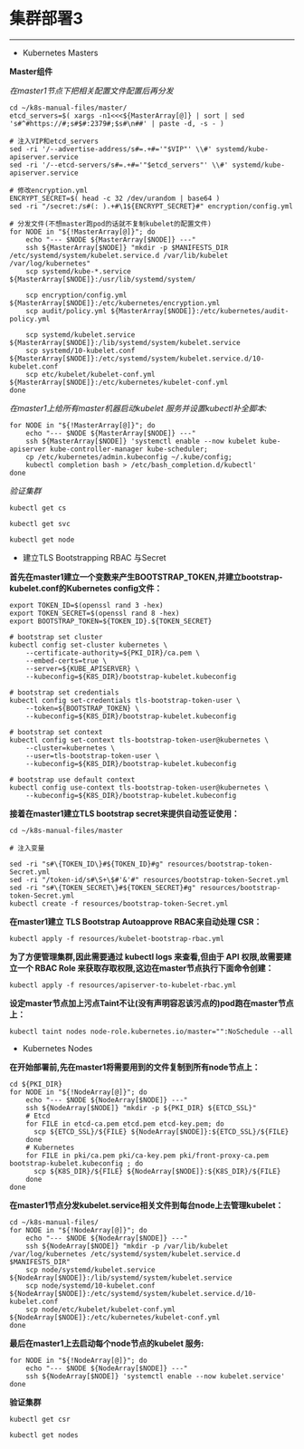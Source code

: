 集群部署3
======

----------

 - Kubernetes Masters

**Master组件**

*在master1节点下把相关配置文件配置后再分发*

```
cd ~/k8s-manual-files/master/
etcd_servers=$( xargs -n1<<<${MasterArray[@]} | sort | sed 's#^#https://#;s#$#:2379#;$s#\n##' | paste -d, -s - )

# 注入VIP和etcd_servers
sed -ri '/--advertise-address/s#=.+#='"$VIP"' \\#' systemd/kube-apiserver.service
sed -ri '/--etcd-servers/s#=.+#='"$etcd_servers"' \\#' systemd/kube-apiserver.service

# 修改encryption.yml
ENCRYPT_SECRET=$( head -c 32 /dev/urandom | base64 )
sed -ri "/secret:/s#(: ).+#\1${ENCRYPT_SECRET}#" encryption/config.yml

# 分发文件(不想master跑pod的话就不复制kubelet的配置文件)
for NODE in "${!MasterArray[@]}"; do
    echo "--- $NODE ${MasterArray[$NODE]} ---"
    ssh ${MasterArray[$NODE]} "mkdir -p $MANIFESTS_DIR /etc/systemd/system/kubelet.service.d /var/lib/kubelet /var/log/kubernetes"
    scp systemd/kube-*.service ${MasterArray[$NODE]}:/usr/lib/systemd/system/

    scp encryption/config.yml ${MasterArray[$NODE]}:/etc/kubernetes/encryption.yml
    scp audit/policy.yml ${MasterArray[$NODE]}:/etc/kubernetes/audit-policy.yml

    scp systemd/kubelet.service ${MasterArray[$NODE]}:/lib/systemd/system/kubelet.service
    scp systemd/10-kubelet.conf ${MasterArray[$NODE]}:/etc/systemd/system/kubelet.service.d/10-kubelet.conf
    scp etc/kubelet/kubelet-conf.yml ${MasterArray[$NODE]}:/etc/kubernetes/kubelet-conf.yml
done
```

*在master1上给所有master机器启动kubelet 服务并设置kubectl补全脚本:*

```
for NODE in "${!MasterArray[@]}"; do
    echo "--- $NODE ${MasterArray[$NODE]} ---"
    ssh ${MasterArray[$NODE]} 'systemctl enable --now kubelet kube-apiserver kube-controller-manager kube-scheduler;
    cp /etc/kubernetes/admin.kubeconfig ~/.kube/config;
    kubectl completion bash > /etc/bash_completion.d/kubectl'
done
```

*验证集群*

```
kubectl get cs

kubectl get svc

kubectl get node
```

 - 建立TLS Bootstrapping RBAC 与Secret

**首先在master1建立一个变数来产生BOOTSTRAP_TOKEN,并建立bootstrap-kubelet.conf的Kubernetes config文件：**

```
export TOKEN_ID=$(openssl rand 3 -hex)
export TOKEN_SECRET=$(openssl rand 8 -hex)
export BOOTSTRAP_TOKEN=${TOKEN_ID}.${TOKEN_SECRET}

# bootstrap set cluster
kubectl config set-cluster kubernetes \
    --certificate-authority=${PKI_DIR}/ca.pem \
    --embed-certs=true \
    --server=${KUBE_APISERVER} \
    --kubeconfig=${K8S_DIR}/bootstrap-kubelet.kubeconfig

# bootstrap set credentials
kubectl config set-credentials tls-bootstrap-token-user \
    --token=${BOOTSTRAP_TOKEN} \
    --kubeconfig=${K8S_DIR}/bootstrap-kubelet.kubeconfig

# bootstrap set context
kubectl config set-context tls-bootstrap-token-user@kubernetes \
    --cluster=kubernetes \
    --user=tls-bootstrap-token-user \
    --kubeconfig=${K8S_DIR}/bootstrap-kubelet.kubeconfig

# bootstrap use default context
kubectl config use-context tls-bootstrap-token-user@kubernetes \
    --kubeconfig=${K8S_DIR}/bootstrap-kubelet.kubeconfig
```

**接着在master1建立TLS bootstrap secret来提供自动签证使用：**

```
cd ~/k8s-manual-files/master

# 注入变量

sed -ri "s#\{TOKEN_ID\}#${TOKEN_ID}#g" resources/bootstrap-token-Secret.yml
sed -ri "/token-id/s#\S+\$#'&'#" resources/bootstrap-token-Secret.yml
sed -ri "s#\{TOKEN_SECRET\}#${TOKEN_SECRET}#g" resources/bootstrap-token-Secret.yml
kubectl create -f resources/bootstrap-token-Secret.yml
```

**在master1建立 TLS Bootstrap Autoapprove RBAC来自动处理 CSR：**

```
kubectl apply -f resources/kubelet-bootstrap-rbac.yml
```

**为了方便管理集群,因此需要通过 kubectl logs 来查看,但由于 API 权限,故需要建立一个 RBAC Role 来获取存取权限,这边在master节点执行下面命令创建：**

```
kubectl apply -f resources/apiserver-to-kubelet-rbac.yml
```

**设定master节点加上污点Taint不让(没有声明容忍该污点的)pod跑在master节点上：**

```
kubectl taint nodes node-role.kubernetes.io/master="":NoSchedule --all
```

 - Kubernetes Nodes

**在开始部署前,先在master1将需要用到的文件复制到所有node节点上：**

```
cd ${PKI_DIR}
for NODE in "${!NodeArray[@]}"; do
    echo "--- $NODE ${NodeArray[$NODE]} ---"
    ssh ${NodeArray[$NODE]} "mkdir -p ${PKI_DIR} ${ETCD_SSL}"
    # Etcd
    for FILE in etcd-ca.pem etcd.pem etcd-key.pem; do
      scp ${ETCD_SSL}/${FILE} ${NodeArray[$NODE]}:${ETCD_SSL}/${FILE}
    done
    # Kubernetes
    for FILE in pki/ca.pem pki/ca-key.pem pki/front-proxy-ca.pem bootstrap-kubelet.kubeconfig ; do
      scp ${K8S_DIR}/${FILE} ${NodeArray[$NODE]}:${K8S_DIR}/${FILE}
    done
done
```

**在master1节点分发kubelet.service相关文件到每台node上去管理kubelet：**

```
cd ~/k8s-manual-files/
for NODE in "${!NodeArray[@]}"; do
    echo "--- $NODE ${NodeArray[$NODE]} ---"
    ssh ${NodeArray[$NODE]} "mkdir -p /var/lib/kubelet /var/log/kubernetes /etc/systemd/system/kubelet.service.d $MANIFESTS_DIR"
    scp node/systemd/kubelet.service ${NodeArray[$NODE]}:/lib/systemd/system/kubelet.service
    scp node/systemd/10-kubelet.conf ${NodeArray[$NODE]}:/etc/systemd/system/kubelet.service.d/10-kubelet.conf
    scp node/etc/kubelet/kubelet-conf.yml ${NodeArray[$NODE]}:/etc/kubernetes/kubelet-conf.yml
done
```

**最后在master1上去启动每个node节点的kubelet 服务:**

```
for NODE in "${!NodeArray[@]}"; do
    echo "--- $NODE ${NodeArray[$NODE]} ---"
    ssh ${NodeArray[$NODE]} 'systemctl enable --now kubelet.service'
done
```

**验证集群**

```
kubectl get csr

kubectl get nodes
```

